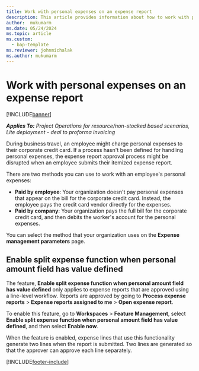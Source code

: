 ```yaml
---
title: Work with personal expenses on an expense report
description: This article provides information about how to work with personal expenses incurred by employees while traveling for business purposes.
author:  mukumarm
ms.date: 05/24/2024
ms.topic: article
ms.custom: 
  - bap-template
ms.reviewer: johnmichalak
ms.author: mukumarm
---
```



# Work with personal expenses on an expense report

[!INCLUDE[banner](../includes/banner.md)]

_**Applies To:** Project Operations for resource/non-stocked based scenarios, Lite deployment - deal to proforma invoicing_

During business travel, an employee might charge personal expenses to their corporate credit card. If a process hasn't been defined for handling personal expenses, the expense report approval process might be disrupted when an employee submits their itemized expense report.

There are two methods you can use to work with an employee's personal expenses:

  - **Paid by employee**: Your organization doesn't pay personal expenses that appear on the bill for the corporate credit card. Instead, the employee pays the credit card vendor directly for the expenses. 
  - **Paid by company**: Your organization pays the full bill for the corporate credit card, and then debits the worker's account for the personal expenses.

You can select the method that your organization uses on the **Expense management parameters** page.


## Enable split expense function when personal amount field has value defined

The feature, **Enable split expense function when personal amount field has value defined** only applies to expense reports that are approved using a line-level workflow. Reports are approved by going to **Process expense reports** > **Expense reports assigned to me** > **Open expense report**. 

To enable this feature, go to **Workspaces** > **Feature Management**, select **Enable split expense function when personal amount field has value defined**, and then select **Enable now**. 

When the feature is enabled, expense lines that use this functionality generate two lines when the report is submitted. Two lines are generated so that the approver can approve each line separately.


[!INCLUDE[footer-include](../includes/footer-banner.md)]
